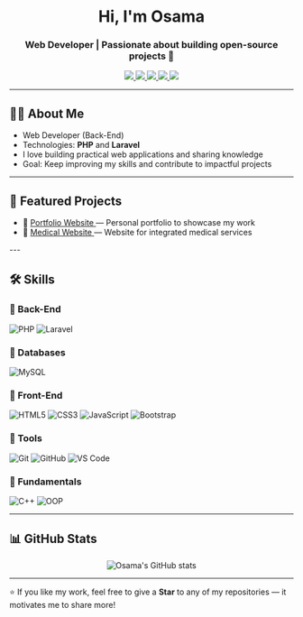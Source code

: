 <h1 align="center">Hi, I'm Osama</h1>
<h3 align="center">Web Developer | Passionate about building open-source projects 🚀</h3>
<p align="center">
  <a href="https://www.linkedin.com/in/osama-gamal1" target="_blank" rel="noopener noreferrer">
    <img src="https://img.shields.io/badge/LinkedIn-0A66C2?style=for-the-badge&logo=linkedin&logoColor=white"/>
  </a>
  <a href="mailto:oosamaaggamall@gmail.com" target="_blank" rel="noopener noreferrer">
    <img src="https://img.shields.io/badge/Email-D14836?style=for-the-badge&logo=gmail&logoColor=white"/>
  </a>
  <a href="https://wa.me/201098154424" target="_blank" rel="noopener noreferrer">
    <img src="https://img.shields.io/badge/WhatsApp-25D366?style=for-the-badge&logo=whatsapp&logoColor=white"/>
  </a>
  <a href="https://x.com/Osama_Gamalll" target="_blank" rel="noopener noreferrer">
    <img src="https://img.shields.io/badge/X-000000?style=for-the-badge&logo=x&logoColor=white"/>
  </a>
  <a href="https://www.facebook.com/share/1B5h5CyF5T/" target="_blank" rel="noopener noreferrer">
    <img src="https://img.shields.io/badge/Facebook-1877F2?style=for-the-badge&logo=facebook&logoColor=white"/>
  </a>
</p>

---

## 🧑‍💻 About Me
- Web Developer (Back-End)
- Technologies: **PHP** and **Laravel**
- I love building practical web applications and sharing knowledge
- Goal: Keep improving my skills and contribute to impactful projects

---

## 📂 Featured Projects
<ul>
  <li>
    🎨 <a href="https://osamaa.rf.gd/index.html?i=1" target="_blank" rel="noopener noreferrer">
      Portfolio Website
    </a> — Personal portfolio to showcase my work
  </li>
  <li>
    📝 <a href="https://pharmafriend.gt.tc/pharma_friend/front/home_page.php" target="_blank" rel="noopener noreferrer">
      Medical Website
    </a> — Website for integrated medical services
  </li>
</ul>
---

## 🛠️ Skills

### 🔹 Back-End
![PHP](https://img.shields.io/badge/PHP-777BB4?style=for-the-badge&logo=php&logoColor=white)
![Laravel](https://img.shields.io/badge/Laravel-FF2D20?style=for-the-badge&logo=laravel&logoColor=white)

### 🔹 Databases
![MySQL](https://img.shields.io/badge/MySQL-4479A1?style=for-the-badge&logo=mysql&logoColor=white)

### 🔹 Front-End
![HTML5](https://img.shields.io/badge/HTML5-E34F26?style=for-the-badge&logo=html5&logoColor=white)
![CSS3](https://img.shields.io/badge/CSS3-1572B6?style=for-the-badge&logo=css3&logoColor=white)
![JavaScript](https://img.shields.io/badge/JavaScript-F7DF1E?style=for-the-badge&logo=javascript&logoColor=black)
![Bootstrap](https://img.shields.io/badge/Bootstrap-563D7C?style=for-the-badge&logo=bootstrap&logoColor=white)

### 🔹 Tools
![Git](https://img.shields.io/badge/Git-F05032?style=for-the-badge&logo=git&logoColor=white)
![GitHub](https://img.shields.io/badge/GitHub-181717?style=for-the-badge&logo=github&logoColor=white)
![VS Code](https://img.shields.io/badge/VS%20Code-0078d7?style=for-the-badge&logo=visual-studio-code&logoColor=white)

### 🔹 Fundamentals
![C++](https://img.shields.io/badge/C++-00599C?style=for-the-badge&logo=cplusplus&logoColor=white)
![OOP](https://img.shields.io/badge/OOP-323330?style=for-the-badge&logo=databricks&logoColor=white)

---

## 📊 GitHub Stats

<p align="center">
  <img src="https://github-readme-stats.vercel.app/api?username=osama726&show_icons=true&theme=tokyonight" alt="Osama's GitHub stats"/>
</p>

---

⭐️ If you like my work, feel free to give a **Star** to any of my repositories — it motivates me to share more!
